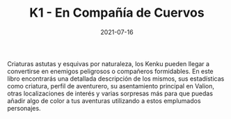﻿---
title: K1 - En Compañía de Cuervos
summary: Aquí hablaremos sobre una raza singular, mitad hombre mitad cuervo. Se trata de los kenku. Este suplemento habla de esta raza y de sus posibilidades como aliado o antagonista.
authors:
- Manu Sáez
date: 2021-07-16
type: post
categories:
- Clásicos de la Marca
- Línea K
tags:
- Gazetteer
- Reglamento
minlevels: "1"
maxlevels: "36"
prices: 7,50€
session: "indeterminado"
mincharacters: "4"
maxcharacters: "6"
eval: oficial
cover: "k1-en-compania-de-cuervos.jpg"
download: "k1-en-compania-de-cuervos.pdf"
moreinfo: "https://tesorosdelamarca.com/producto/en-compania-de-cuervos/"
license: "OGL"
draft: false

---

Criaturas astutas y esquivas por naturaleza, los Kenku pueden llegar a convertirse en enemigos peligrosos o compañeros formidables. En este libro encontrarás una detallada descripción de los mismos, sus estadísticas como criatura, perfil de aventurero, su asentamiento principal en Valion, otras localizaciones de interés y varias sorpresas más para que puedas añadir algo de color a tus aventuras utilizando a estos emplumados personajes.
